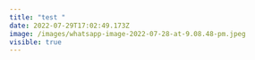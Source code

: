 ```yaml
---
title: "test "
date: 2022-07-29T17:02:49.173Z
image: /images/whatsapp-image-2022-07-28-at-9.08.48-pm.jpeg
visible: true
---
```

